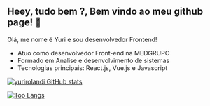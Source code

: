 ## Heey, tudo bem ?, Bem vindo ao meu github page! 👋


Olá, me nome é Yuri e sou desenvolvedor Frontend!
- Atuo como desenvolvedor Front-end  na MEDGRUPO
- Formado em Analise e desenvolvimento de sistemas
- Tecnologias principais: React.js, Vue.js e Javascript

[![yurirolandi GitHub stats](https://github-readme-stats.vercel.app/api?username=yurirolandi)](https://github.com/anuraghazra/github-readme-stats)

[![Top Langs](https://github-readme-stats.vercel.app/api/top-langs/?username=yurirolandi&layout=compact)](https://github.com/anuraghazra/github-readme-stats)
